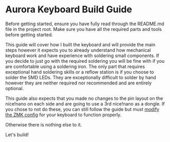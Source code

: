 # Aurora Keyboard Build Guide

Before getting started, ensure you have fully read through the README.md file in the project root. Make sure you have all the required parts and tools before getting started.

This guide will cover how I built the keyboard and will provide the main steps however it expects you to already understand how mechanical keyboard work and have experience with soldering small components. If you decide to just go with the required soldering you will be fine with if you are comfortable using a soldering iron. The only part that requires exceptional hand soldering skills or a reflow station is if you choose to solder the SMD LEDs. They are exceptionally difficult to solder by hand however they are neither required nor recommended and are entirely optional.

This guide also expects that you made no changes to the pin layout on the nice!nano on each side and are going to use a 3rd nice!nano as a dongle. If you chose to not do these, you can still follow the guide but must [modify the ZMK config](https://github.com/Musab-Hassan/zmk-config-aurora/tree/main/config/boards/shields/aurora) for your keyboard to function properly.

Otherwise there is nothing else to it.

Let's build!
